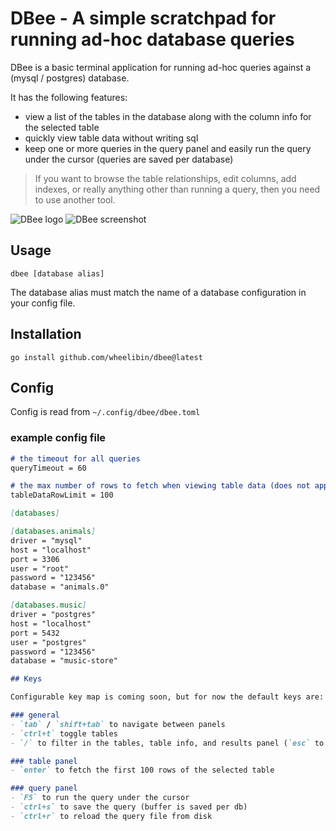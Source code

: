 # DBee - A simple scratchpad for running ad-hoc database queries

DBee is a basic terminal application for running ad-hoc queries against a (mysql / postgres) database.

It has the following features:
- view a list of the tables in the database along with the column info for the selected table
- quickly view table data without writing sql
- keep one or more queries in the query panel and easily run the query under the cursor (queries are saved per database)

> If you want to browse the table relationships, edit columns, add indexes, or really anything other than running a query, then you need to use another tool. 

![DBee logo](https://github.com/wheelibin/dbee/blob/main/dbee.png?raw=true)
![DBee screenshot](https://github.com/wheelibin/dbee/blob/main/ss.png?raw=true)

## Usage

`dbee [database alias]`

The database alias must match the name of a database configuration in your config file.

## Installation

`go install github.com/wheelibin/dbee@latest`

## Config

Config is read from `~/.config/dbee/dbee.toml`

### example config file
```markdown
# the timeout for all queries
queryTimeout = 60 

# the max number of rows to fetch when viewing table data (does not apply to ad-hoc queries)
tableDataRowLimit = 100

[databases]

[databases.animals]
driver = "mysql"
host = "localhost"
port = 3306
user = "root"
password = "123456"
database = "animals.0"

[databases.music]
driver = "postgres"
host = "localhost"
port = 5432
user = "postgres"
password = "123456"
database = "music-store"

## Keys

Configurable key map is coming soon, but for now the default keys are:

### general
- `tab` / `shift+tab` to navigate between panels
- `ctrl+t` toggle tables
- `/` to filter in the tables, table info, and results panel (`esc` to cancel) 

### table panel
- `enter` to fetch the first 100 rows of the selected table

### query panel
- `F5` to run the query under the cursor
- `ctrl+s` to save the query (buffer is saved per db)
- `ctrl+r` to reload the query file from disk


```

